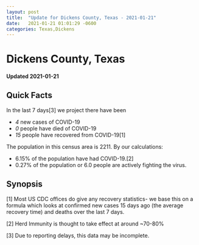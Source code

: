 ```yaml
---
layout: post
title:  "Update for Dickens County, Texas - 2021-01-21"
date:   2021-01-21 01:01:29 -0600
categories: Texas,Dickens
---
```


# Dickens County, Texas
#### Updated 2021-01-21

## Quick Facts

In the last 7 days[3] we project there have been
- *4* new cases of COVID-19
- *0* people have died of COVID-19
- *15* people have recovered from COVID-19[1]

The population in this census area is 2211. By our calculations:
- 6.15% of the population have had COVID-19.[2]
- 0.27% of the population or 6.0 people are actively fighting the virus.

## Synopsis




[1] Most US CDC offices do give any recovery statistics- we base this on a formula which looks at confirmed new cases
15 days ago (the average recovery time) and deaths over the last 7 days.

[2] Herd Immunity is thought to take effect at around ~70-80%

[3] Due to reporting delays, this data may be incomplete.
 
    
